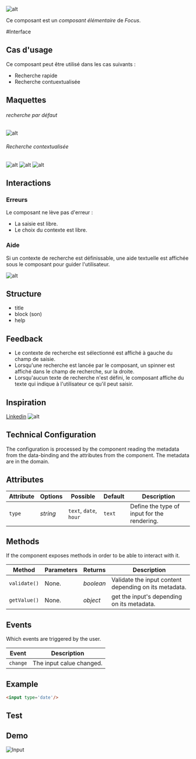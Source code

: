 ![alt](/content/images/2015/02/input_recherche.png)

Ce composant est un _composant élémentaire_ de _Focus_.

#Interface
## Cas d'usage
Ce composant peut être utilisé dans les cas suivants :

- Recherche rapide
- Recherche contuextualisée


## Maquettes
###### recherche par défaut
![alt](/content/images/2015/02/input_recherche3.png)

###### Recherche contextualisée
![alt](/content/images/2015/02/input_recherche.png)
![alt](/content/images/2015/02/input_recherche2.png)
![alt](/content/images/2015/02/input_recherche4-1.png)

## Interactions

### Erreurs

Le composant ne lève pas d'erreur : 

- La saisie est libre. 
- Le choix du contexte est libre.


### Aide

Si un contexte de recherche est définissable, une aide textuelle est affichée sous le composant pour guider l'utilisateur.

![alt](/content/images/2015/02/scope.png)

## Structure
- title
- block (son)
- help

## Feedback

- Le contexte de recherche est sélectionné est affiché à gauche du champ de saisie.
- Lorsqu'une recherche est lancée par le composant, un spinner est affiché dans le champ de recherche, sur la droite.
- Lorsqu'aucun texte de recherche n'est défini, le composant affiche du texte qui indique à l'utilisateur ce qu'il peut saisir.

## Inspiration

[Linkedin](http://www.linkedin.com)
![alt](/content/images/2015/02/linkedin.png)

## Technical Configuration

The configuration is processed by the component reading the metadata from the data-binding and the attributes from the component.
The metadata are in the domain.

## Attributes

Attribute     | Options     | Possible               | Default       | Description
---           | ---         | ---                    | ---           | ---
`type`        | *string*    | `text`, `date`, `hour` | `text`        | Define the type of input for the rendering.

## Methods

If the component exposes methods in order to be able to interact with it.

Method         | Parameters   | Returns      | Description
---            | ---          | ---          | ---
`validate()`   | None.        | *boolean*    | Validate the input content depending on its metadata.
`getValue()`   | None.        | *object*     | get the input's depending on its metadata.

## Events

Which events are triggered by the user.

Event         | Description
---           | ---
`change`      | The input calue changed.

## Example
```html
<input type='date'/>
```


## Test

## Demo
![Input](http://images.ientrymail.com/webpronews/article_pics/html-speech-input.jpg)


